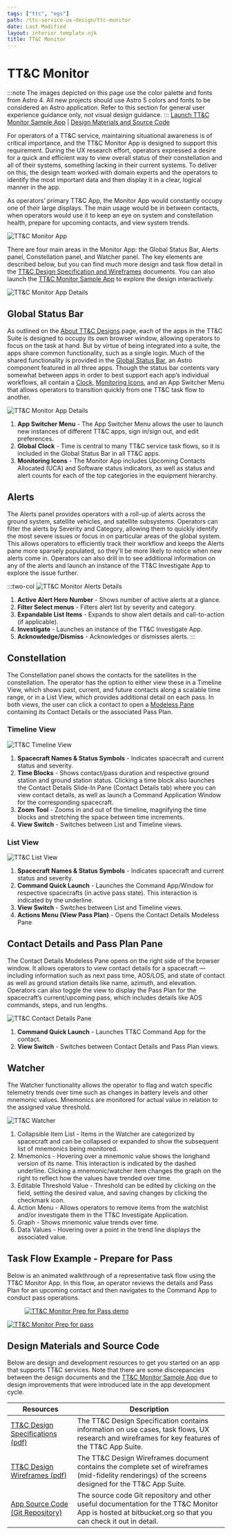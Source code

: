 ```yaml
---
tags: ["ttc", "egs"]
path: /ttc-service-ux-design/ttc-monitor
date: Last Modified
layout: interior.template.njk
title: TT&C Monitor
---
```


# TT&C Monitor

:::note
The images depicted on this page use the color palette and fonts from Astro 4. All new projects should use Astro 5 colors and fonts to be considered an Astro application. Refer to this section for general user experience guidance only, _not_ visual design guidance.
:::
[Launch TT&C Monitor Sample App](https://ttc-monitor.astrouxds-v6.com/) | [Design Materials and Source Code](/ttc-service-ux-design/ttc-monitor#contentBottom)

For operators of a TT&C service, maintaining situational awareness is of critical importance, and the TT&C Monitor App is designed to support this requirement. During the UX research effort, operators expressed a desire for a quick and efficient way to view overall status of their constellation and all of their systems, something lacking in their current systems. To deliver on this, the design team worked with domain experts and the operators to identify the most important data and then display it in a clear, logical manner in the app.

As operators’ primary TT&C App, the Monitor App would constantly occupy one of their large displays. The main usage would be in between contacts, when operators would use it to keep an eye on system and constellation health, prepare for upcoming contacts, and view system trends.

![TT&C Monitor App](/img/service-specific-ux-design/ttc-monitor-app.png)

There are four main areas in the Monitor App: the Global Status Bar, Alerts panel, Constellation panel, and Watcher panel. The key elements are described below, but you can find much more design and task flow detail in the [TT&C Design Specification and Wireframes](/ttc-service-ux-design/ttc-monitor#contentBottom) documents. You can also launch the [TT&C Monitor Sample App](https://ttc-monitor.astrouxds-v6.com/) to explore the design interactively.

![TT&C Monitor App Details](/img/service-specific-ux-design/ttc-monitor-app-details.png)

## Global Status Bar

As outlined on the [About TT&C Designs](/ttc-service-ux-design/about-the-ttc-designs) page, each of the apps in the TT&C Suite is designed to occupy its own browser window, allowing operators to focus on the task at hand. But by virtue of being integrated into a suite, the apps share common functionality, such as a single login. Much of the shared functionality is provided in the [Global Status Bar](/components/global-status-bar), an Astro component featured in all three apps. Though the status bar contents vary somewhat between apps in order to best support each app’s individual workflows, all contain a [Clock](/components/clock), [Monitoring Icons](/components/icons-and-symbols), and an App Switcher Menu that allows operators to transition quickly from one TT&C task flow to another.

![TT&C Monitor App Details](/img/service-specific-ux-design/ttc-monitor-global-status-bar-details.png)

1. **App Switcher Menu** - The App Switcher Menu allows the user to launch new instances of different TT&C apps, sign in/sign out, and edit preferences.
2. **Global Clock** - Time is central to many TT&C service task flows, so it is included in the Global Status Bar in all TT&C apps.
3. **Monitoring Icons** - The Monitor App includes Upcoming Contacts Allocated (UCA) and Software status indicators, as well as status and alert counts for each of the top categories in the equipment hierarchy.

## Alerts

The Alerts panel provides operators with a roll-up of alerts across the ground system, satellite vehicles, and satellite subsystems. Operators can filter the alerts by Severity and Category, allowing them to quickly identify the most severe issues or focus in on particular areas of the global system. This allows operators to efficiently track their workflow and keeps the Alerts pane more sparsely populated, so they’ll be more likely to notice when new alerts come in. Operators can also drill in to see additional information on any of the alerts and launch an instance of the TT&C Investigate App to explore the issue further.

:::two-col
![TT&C Monitor Alerts Details](/img/service-specific-ux-design/ttc-monitor-alerts-details.png)

1. **Active Alert Hero Number** - Shows number of active alerts at a glance.
2. **Filter Select menus** - Filters alert list by severity and category.
3. **Expandable List Items** - Expands to show alert details and call-to-action (if applicable).
4. **Investigate** - Launches an instance of the TT&C Investigate App.
5. **Acknowledge/Dismiss** - Acknowledges or dismisses alerts.
   :::

## Constellation

The Constellation panel shows the contacts for the satellites in the constellation. The operator has the option to either view these in a Timeline View, which shows past, current, and future contacts along a scalable time range, or in a List View, which provides additional detail on each pass. In both views, the user can click a contact to open a [Modeless Pane](/patterns/modeless-panes) containing its Contact Details or the associated Pass Plan.

### Timeline View

![TT&C Timeline View](/img/service-specific-ux-design/ttc-monitor-constellation-timeline-details.png)

1. **Spacecraft Names & Status Symbols** - Indicates spacecraft and current status and severity.
2. **Time Blocks** - Shows contact/pass duration and respective ground station and ground station status. Clicking a time block also launches the Contact Details Slide-In Pane (Contact Details tab) where you can view contact details, as well as launch a Command Application Window for the corresponding spacecraft.
3. **Zoom Tool** - Zooms in and out of the timeline, magnifying the time blocks and stretching the space between time increments.
4. **View Switch** - Switches between List and Timeline views.

### List View

![TT&C List View](/img/service-specific-ux-design/ttc-monitor-constellation-list-details.png)

1. **Spacecraft Names & Status Symbols** - Indicates spacecraft and current status and severity.
2. **Command Quick Launch** - Launches the Command App/Window for respective spacecrafts (in active pass state). This interaction is indicated by the underline.
3. **View Switch** - Switches between List and Timeline views.
4. **Actions Menu (View Pass Plan)** - Opens the Contact Details Modeless Pane

## Contact Details and Pass Plan Pane

The Contact Details Modeless Pane opens on the right side of the browser window. It allows operators to view contact details for a spacecraft — including information such as next pass time, AOS/LOS, and state of contact as well as ground station details like name, azimuth, and elevation. Operators can also toggle the view to display the Pass Plan for the spacecraft’s current/upcoming pass, which includes details like AOS commands, steps, and run lengths.

![TT&C Contact Details Pane](/img/service-specific-ux-design/ttc-monitor-contact-details.png)

1. **Command Quick Launch** - Launches TT&C Command App for the contact.
2. **View Switch** - Switches between Contact Details and Pass Plan views.

## Watcher

The Watcher functionality allows the operator to flag and watch specific telemetry trends over time such as changes in battery levels and other mnemonic values. Mnemonics are monitored for actual value in relation to the assigned value threshold.

![TT&C Watcher](/img/service-specific-ux-design/ttc-monitor-watcher-details.png)

1. Collapsible Item List - Items in the Watcher are categorized by spacecraft and can be collapsed or expanded to show the subsequent list of mnemonics being monitored.
2. Mnemonics - Hovering over a mnemonic value shows the longhand version of its name. This interaction is indicated by the dashed underline. Clicking a mnemonic/watcher item changes the graph on the right to reflect how the values have trended over time.
3. Editable Threshold Value - Threshold can be edited by clicking on the field, setting the desired value, and saving changes by clicking the checkmark icon.
4. Action Menu - Allows operators to remove items from the watchlist and/or investigate them in the TT&C Investigate Application.
5. Graph - Shows mnemonic value trends over time.
6. Data Values - Hovering over a point in the trend line displays the associated value.

## Task Flow Example - Prepare for Pass

Below is an animated walkthrough of a representative task flow using the TT&C Monitor App. In this flow, an operator reviews the details and Pass Plan for an upcoming contact and then navigates to the Command App to conduct pass operations.

<div markdown="1">
	<figure markdown="1">
		<a href="#demo" class="demo" name="close">
			<span class="icon-play"></span>
			<img src="/img/service-specific-ux-design/ttc-monitor-prep-for-pass-placeholder.png" 
			alt="TT&C Monitor Prep for Pass demo" />
		</a>
	</figure>
	<a href="#close" class="lightbox" id="demo">
		<img src="/img/service-specific-ux-design/ttc-monitor-prep-for-pass.gif" alt="TT&C Monitor Prep for pass" />
	</a>
</div>

## Design Materials and Source Code

Below are design and development resources to get you started on an app that supports TT&C services. Note that there are some discrepancies between the design documents and the [TT&C Monitor Sample App](https://ttc-monitor.astrouxds-v6.com/) due to design improvements that were introduced late in the app development cycle.

| Resources                                                                                                                       | Description                                                                                                                                               |
| ------------------------------------------------------------------------------------------------------------------------------- | --------------------------------------------------------------------------------------------------------------------------------------------------------- |
| [TT&C Design Specifications (pdf)](https://s3-us-west-2.amazonaws.com/com.rocketcom.astrouxds/downloads/ttc-specifications.pdf) | The TT&C Design Specification contains information on use cases, task flows, UX research and wireframes for key features of the TT&C App Suite.           |
| [TT&C Design Wireframes (pdf)](https://s3-us-west-2.amazonaws.com/com.rocketcom.astrouxds/downloads/ttc-wireframes.pdf)         | The TT&C Design Wireframes document contains the complete set of wireframes (mid-fidelity renderings) of the screens designed for the TT&C App Suite.     |
| [App Source Code (Git Repository)](https://bitbucket.org/rocketcom/tt-c-monitor/src/master/)                                    | The source code Git repository and other useful documentation for the TT&C Monitor App is hosted at bitbucket.org so that you can check it out in detail. |
